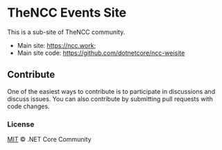 # TheNCC Events Site

This is a sub-site of TheNCC community.

- Main site: https://ncc.work;
- Main site code: https://github.com/dotnetcore/ncc-weisite



## Contribute

One of the easiest ways to contribute is to participate in discussions and discuss issues. You can also contribute by submitting pull requests with code changes.

### License

[MIT](LICENSE) © .NET Core Community
